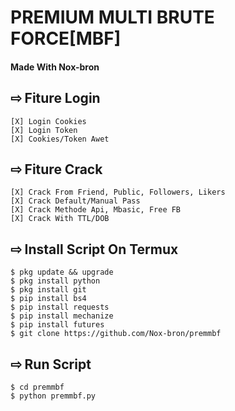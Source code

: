 # PREMIUM MULTI BRUTE FORCE[MBF]
#### Made With Nox-bron  

## ⇨  Fiture Login
```
[X] Login Cookies  
[X] Login Token  
[X] Cookies/Token Awet  
```
## ⇨  Fiture Crack
```
[X] Crack From Friend, Public, Followers, Likers    
[X] Crack Default/Manual Pass  
[X] Crack Methode Api, Mbasic, Free FB  
[X] Crack With TTL/DOB  
```
## ⇨  Install Script On Termux
```
$ pkg update && upgrade  
$ pkg install python  
$ pkg install git  
$ pip install bs4  
$ pip install requests  
$ pip install mechanize  
$ pip install futures   
$ git clone https://github.com/Nox-bron/premmbf  
```
## ⇨  Run Script
```
$ cd premmbf  
$ python premmbf.py  
```
